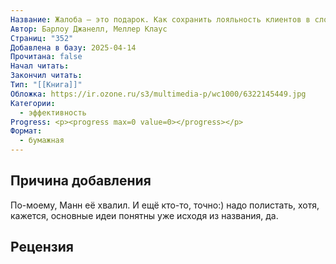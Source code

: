 ```yaml
---
Название: Жалоба — это подарок. Как сохранить лояльность клиентов в сложных ситуациях
Автор: Барлоу Джанелл, Меллер Клаус
Страниц: "352"
Добавлена в базу: 2025-04-14
Прочитана: false
Начал читать: 
Закончил читать: 
Тип: "[[Книга]]"
Обложка: https://ir.ozone.ru/s3/multimedia-p/wc1000/6322145449.jpg
Категории:
  - эффективность
Progress: <p><progress max=0 value=0></progress></p>
Формат:
  - бумажная
---
```

## Причина добавления

По-моему, Манн её хвалил. И ещё кто-то, точно:) надо полистать, хотя, кажется, основные идеи понятны уже исходя из названия, да.

## Рецензия
